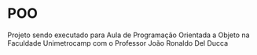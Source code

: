 # POO

Projeto sendo executado para Aula de Programação Orientada a Objeto na Faculdade Unimetrocamp com o Professor João Ronaldo Del Ducca
